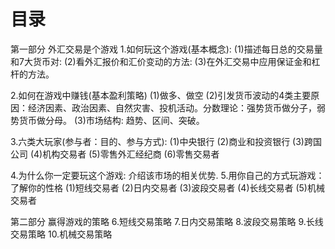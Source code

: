 # 目录
第一部分 外汇交易是个游戏
  1.如何玩这个游戏(基本概念): 
    (1)描述每日总的交易量和7大货币对:
    (2)看外汇报价和汇价变动的方法:
    (3)在外汇交易中应用保证金和杠杆的方法。

  2.如何在游戏中赚钱(基本盈利策略)
    (1)做多、做空
    (2)引发货币波动的4类主要原因：经济因素、政治因素、自然灾害、投机活动。分数理论：强势货币做分子，弱势货币做分母。
    (3)市场结构: 趋势、区间、突破。

  3.六类大玩家(参与者：目的、参与方式): 
    (1)中央银行
    (2)商业和投资银行
    (3)跨国公司
    (4)机构交易者
    (5)零售外汇经纪商
    (6)零售交易者

  4.为什么你一定要玩这个游戏: 介绍该市场的相关优势.
  5.用你自己的方式玩游戏：了解你的性格
    (1)短线交易者
    (2)日内交易者
    (3)波段交易者
    (4)长线交易者
    (5)机械交易者

第二部分 赢得游戏的策略
  6.短线交易策略
  7.日内交易策略
  8.波段交易策略
  9.长线交易策略
  10.机械交易策略


